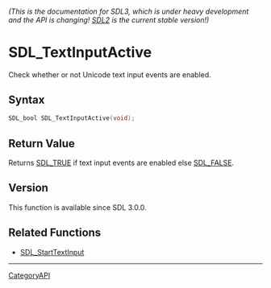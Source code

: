 ###### (This is the documentation for SDL3, which is under heavy development and the API is changing! [SDL2](https://wiki.libsdl.org/SDL2/) is the current stable version!)
# SDL_TextInputActive

Check whether or not Unicode text input events are enabled.

## Syntax

```c
SDL_bool SDL_TextInputActive(void);

```

## Return Value

Returns [SDL_TRUE](SDL_TRUE.md) if text input events are enabled else
[SDL_FALSE](SDL_FALSE.md).

## Version

This function is available since SDL 3.0.0.

## Related Functions

* [SDL_StartTextInput](SDL_StartTextInput.md)

----
[CategoryAPI](CategoryAPI.md)
